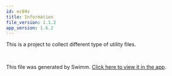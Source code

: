```yaml
---
id: ec04v
title: Information
file_version: 1.1.2
app_version: 1.6.2
---
```


This is a project to collect different type of utility files.

<br/>

This file was generated by Swimm. [Click here to view it in the app](https://app.swimm.io/repos/Z2l0aHViJTNBJTNBdXRpbGl0aWVzLWZpbGVzJTNBJTNBdm9uZnJlaXJlbg==/docs/ec04v).
